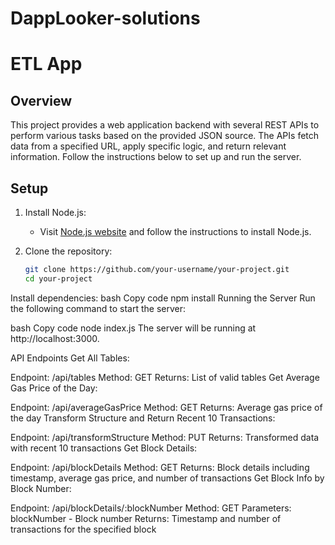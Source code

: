 # DappLooker-solutions
# ETL App

## Overview

This project provides a web application backend with several REST APIs to perform various tasks based on the provided JSON source. The APIs fetch data from a specified URL, apply specific logic, and return relevant information. Follow the instructions below to set up and run the server.

## Setup

1. Install Node.js:
   - Visit [Node.js website](https://nodejs.org/) and follow the instructions to install Node.js.

2. Clone the repository:
   ```bash
   git clone https://github.com/your-username/your-project.git
   cd your-project

Install dependencies:
bash
Copy code
npm install
Running the Server
Run the following command to start the server:

bash
Copy code
node index.js
The server will be running at http://localhost:3000.

API Endpoints
Get All Tables:

Endpoint: /api/tables
Method: GET
Returns: List of valid tables
Get Average Gas Price of the Day:

Endpoint: /api/averageGasPrice
Method: GET
Returns: Average gas price of the day
Transform Structure and Return Recent 10 Transactions:

Endpoint: /api/transformStructure
Method: PUT
Returns: Transformed data with recent 10 transactions
Get Block Details:

Endpoint: /api/blockDetails
Method: GET
Returns: Block details including timestamp, average gas price, and number of transactions
Get Block Info by Block Number:

Endpoint: /api/blockDetails/:blockNumber
Method: GET
Parameters: blockNumber - Block number
Returns: Timestamp and number of transactions for the specified block